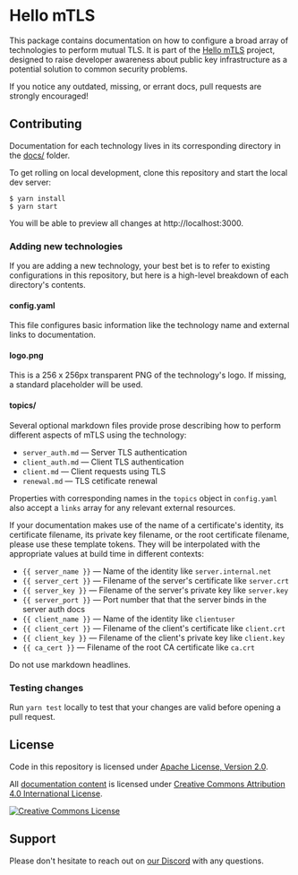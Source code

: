 # Hello mTLS

This package contains documentation on how to configure a broad array of technologies to perform mutual TLS. It is part of the [Hello mTLS](https://smallstep.com/hello-mtls) project, designed to raise developer awareness about public key infrastructure as a potential solution to common security problems.

If you notice any outdated, missing, or errant docs, pull requests are strongly encouraged!

## Contributing

Documentation for each technology lives in its corresponding directory in the [docs/](docs/) folder.

To get rolling on local development, clone this repository and start the local dev server:

```
$ yarn install
$ yarn start
```

You will be able to preview all changes at http://localhost:3000.


### Adding new technologies

If you are adding a new technology, your best bet is to refer to existing configurations in this repository, but here is a high-level breakdown of each directory's contents.

#### config.yaml

This file configures basic information like the technology name and external links to documentation.

#### logo.png

This is a 256 x 256px transparent PNG of the technology's logo. If missing, a standard placeholder will be used.

#### topics/

Several optional markdown files provide prose describing how to perform different aspects of mTLS using the technology:

- `server_auth.md` &mdash; Server TLS authentication 
- `client_auth.md` &mdash; Client TLS authentication
- `client.md` &mdash; Client requests using TLS
- `renewal.md` &mdash; TLS cetificate renewal

Properties with corresponding names in the `topics` object in `config.yaml` also accept a `links` array for any relevant external resources.

If your documentation makes use of the name of a certificate's identity, its certificate filename, its private key filename, or the root certificate filename, please use these template tokens. They will be interpolated with the appropriate values at build time in different contexts:

- `{{ server_name }}` &mdash; Name of the identity like `server.internal.net`
- `{{ server_cert }}` &mdash; Filename of the server's certificate like `server.crt`
- `{{ server_key }}` &mdash; Filename of the server's private key like `server.key`
- `{{ server_port }}` &mdash; Port number that that the server binds in the server auth docs
- `{{ client_name }}` &mdash; Name of the identity like `clientuser`
- `{{ client_cert }}` &mdash; Filename of the client's certificate like `client.crt`
- `{{ client_key }}` &mdash; Filename of the client's private key like `client.key`
- `{{ ca_cert }}` &mdash; Filename of the root CA certificate like `ca.crt`

Do not use markdown headlines.

### Testing changes

Run `yarn test` locally to test that your changes are valid before opening a pull request.

## License

Code in this repository is licensed under [Apache License, Version 2.0](https://www.apache.org/licenses/LICENSE-2.0).

All [documentation content](docs/) is licensed under [Creative Commons Attribution 4.0 International License](http://creativecommons.org/licenses/by/4.0/).

<a rel="license" href="http://creativecommons.org/licenses/by/4.0/"><img alt="Creative Commons License" style="border-width:0" src="https://i.creativecommons.org/l/by/4.0/88x31.png" /></a>

## Support

Please don't hesitate to reach out on [our Discord](https://bit.ly/stepdiscord) with any questions.

